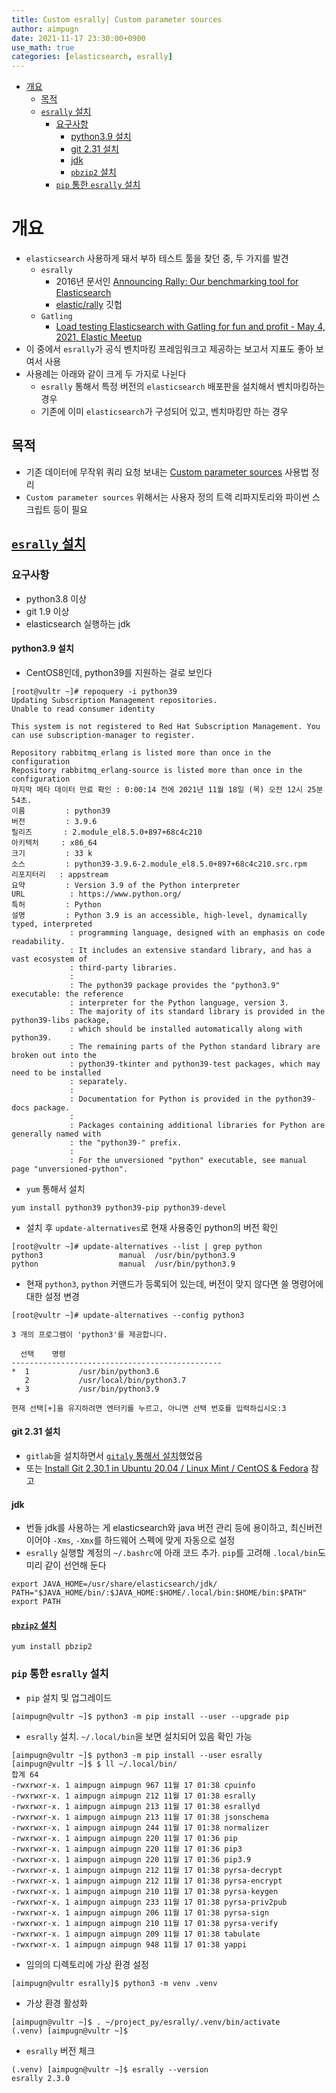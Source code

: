 ```yaml
---
title: Custom esrally| Custom parameter sources
author: aimpugn
date: 2021-11-17 23:30:00+0900
use_math: true
categories: [elasticsearch, esrally]
---
```

- [개요](#개요)
  - [목적](#목적)
  - [`esrally` 설치](#esrally-설치)
    - [요구사항](#요구사항)
      - [python3.9 설치](#python39-설치)
      - [git 2.31 설치](#git-231-설치)
      - [jdk](#jdk)
      - [`pbzip2` 설치](#pbzip2-설치)
    - [`pip` 통한 `esrally` 설치](#pip-통한-esrally-설치)

# 개요

- `elasticsearch` 사용하게 돼서 부하 테스트 툴을 찾던 중, 두 가지를 발견
  - `esrally`
    - 2016년 문서인 [Announcing Rally: Our benchmarking tool for Elasticsearch](https://www.elastic.co/blog/announcing-rally-benchmarking-for-elasticsearch)
    - [elastic/rally](https://github.com/elastic/rally) 깃헙
  - `Gatling`
    - [Load testing Elasticsearch with Gatling for fun and profit - May 4, 2021, Elastic Meetup](https://youtu.be/8bRBl29lEAA)
- 이 중에서 `esrally`가 공식 벤치마킹 프레임워크고 제공하는 보고서 지표도 좋아 보여서 사용
- 사용례는 아래와 같이 크게 두 가지로 나뉜다
  - `esrally` 통해서 특정 버전의 `elasticsearch` 배포판을 설치해서 벤치마킹하는 경우
  - 기존에 이미 `elasticsearch`가 구성되어 있고, 벤치마킹만 하는 경우

## 목적

- 기존 데이터에 무작위 쿼리 요청 보내는 [Custom parameter sources](https://esrally.readthedocs.io/en/stable/adding_tracks.html#custom-parameter-sources) 사용법 정리
- `Custom parameter sources` 위해서는 사용자 정의 트랙 리파지토리와 파이썬 스크립트 등이 필요

## [`esrally` 설치](https://esrally.readthedocs.io/en/stable/install.html)

### 요구사항

- python3.8 이상
- git 1.9 이상
- elasticsearch 실행하는 jdk

#### python3.9 설치

- CentOS8인데, python39를 지원하는 걸로 보인다

```shell
[root@vultr ~]# repoquery -i python39
Updating Subscription Management repositories.
Unable to read consumer identity

This system is not registered to Red Hat Subscription Management. You can use subscription-manager to register.

Repository rabbitmq_erlang is listed more than once in the configuration
Repository rabbitmq_erlang-source is listed more than once in the configuration
마지막 메타 데이터 만료 확인 : 0:00:14 전에 2021년 11월 18일 (목) 오전 12시 25분 54초.
이름         : python39
버전         : 3.9.6
릴리즈       : 2.module_el8.5.0+897+68c4c210
아키텍처     : x86_64
크기         : 33 k
소스         : python39-3.9.6-2.module_el8.5.0+897+68c4c210.src.rpm
리포지터리   : appstream
요약         : Version 3.9 of the Python interpreter
URL          : https://www.python.org/
특허         : Python
설명         : Python 3.9 is an accessible, high-level, dynamically typed, interpreted
             : programming language, designed with an emphasis on code readability.
             : It includes an extensive standard library, and has a vast ecosystem of
             : third-party libraries.
             :
             : The python39 package provides the "python3.9" executable: the reference
             : interpreter for the Python language, version 3.
             : The majority of its standard library is provided in the python39-libs package,
             : which should be installed automatically along with python39.
             : The remaining parts of the Python standard library are broken out into the
             : python39-tkinter and python39-test packages, which may need to be installed
             : separately.
             :
             : Documentation for Python is provided in the python39-docs package.
             :
             : Packages containing additional libraries for Python are generally named with
             : the "python39-" prefix.
             :
             : For the unversioned "python" executable, see manual page "unversioned-python".
```

- `yum` 통해서 설치

```
yum install python39 python39-pip python39-devel
```

- 설치 후 `update-alternatives`로 현재 사용중인 python의 버전 확인

```shell
[root@vultr ~]# update-alternatives --list | grep python
python3                 manual  /usr/bin/python3.9
python                  manual  /usr/bin/python3.9
```

- 현재 `python3`, `python` 커맨드가 등록되어 있는데, 버전이 맞지 않다면 쓸 명령어에 대한 설정 변경

```shell
[root@vultr ~]# update-alternatives --config python3

3 개의 프로그램이 'python3'를 제공합니다.

  선택    명령
-----------------------------------------------
*  1           /usr/bin/python3.6
   2           /usr/local/bin/python3.7
 + 3           /usr/bin/python3.9

현재 선택[+]을 유지하려면 엔터키를 누르고, 아니면 선택 번호를 입력하십시오:3
```

#### git 2.31 설치

- `gitlab`을 설치하면서 [`gitaly` 통해서 설치](https://docs.gitlab.com/ee/install/installation.html#git)했었음
- 또는 [Install Git 2.30.1 in Ubuntu 20.04 / Linux Mint / CentOS & Fedora](https://www.tipsonunix.com/2021/02/install-git-2-30-1-in-ubuntu-20-04-linux-mint-centos/) 참고

#### jdk

- 번들 jdk를 사용하는 게 elasticsearch와 java 버전 관리 등에 용이하고, 최신버전이어야 `-Xms`, `-Xmx`를 하드웨어 스펙에 맞게 자동으로 설정
- `esrally` 실행할 계정의 `~/.bashrc`에 아래 코드 추가. `pip`를 고려해 `.local/bin`도 미리 같이 선언해 둔다

```bashrc
export JAVA_HOME=/usr/share/elasticsearch/jdk/
PATH="$JAVA_HOME/bin/:$JAVA_HOME:$HOME/.local/bin:$HOME/bin:$PATH"
export PATH
```

#### [`pbzip2` 설치](https://esrally.readthedocs.io/en/stable/install.html#pbzip2)

```shell
yum install pbzip2
```

### `pip` 통한 `esrally` 설치

- `pip` 설치 및 업그레이드

```shell
[aimpugn@vultr ~]$ python3 -m pip install --user --upgrade pip
```

- `esrally` 설치. `~/.local/bin`을 보면 설치되어 있음 확인 가능

```shell
[aimpugn@vultr ~]$ python3 -m pip install --user esrally
[aimpugn@vultr ~]$ $ ll ~/.local/bin/
합계 64
-rwxrwxr-x. 1 aimpugn aimpugn 967 11월 17 01:38 cpuinfo
-rwxrwxr-x. 1 aimpugn aimpugn 212 11월 17 01:38 esrally
-rwxrwxr-x. 1 aimpugn aimpugn 213 11월 17 01:38 esrallyd
-rwxrwxr-x. 1 aimpugn aimpugn 213 11월 17 01:38 jsonschema
-rwxrwxr-x. 1 aimpugn aimpugn 244 11월 17 01:38 normalizer
-rwxrwxr-x. 1 aimpugn aimpugn 220 11월 17 01:36 pip
-rwxrwxr-x. 1 aimpugn aimpugn 220 11월 17 01:36 pip3
-rwxrwxr-x. 1 aimpugn aimpugn 220 11월 17 01:36 pip3.9
-rwxrwxr-x. 1 aimpugn aimpugn 212 11월 17 01:38 pyrsa-decrypt
-rwxrwxr-x. 1 aimpugn aimpugn 212 11월 17 01:38 pyrsa-encrypt
-rwxrwxr-x. 1 aimpugn aimpugn 210 11월 17 01:38 pyrsa-keygen
-rwxrwxr-x. 1 aimpugn aimpugn 233 11월 17 01:38 pyrsa-priv2pub
-rwxrwxr-x. 1 aimpugn aimpugn 206 11월 17 01:38 pyrsa-sign
-rwxrwxr-x. 1 aimpugn aimpugn 210 11월 17 01:38 pyrsa-verify
-rwxrwxr-x. 1 aimpugn aimpugn 209 11월 17 01:38 tabulate
-rwxrwxr-x. 1 aimpugn aimpugn 948 11월 17 01:38 yappi
```

- 임의의 디렉토리에 가상 환경 설정

```shell
[aimpugn@vultr esrally]$ python3 -m venv .venv
```

- 가상 환경 활성화

```shell
[aimpugn@vultr ~]$ . ~/project_py/esrally/.venv/bin/activate
(.venv) [aimpugn@vultr ~]$
```

- `esrally` 버전 체크

```shell
(.venv) [aimpugn@vultr ~]$ esrally --version
esrally 2.3.0
```
